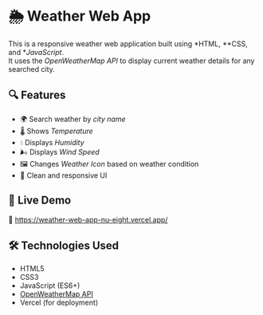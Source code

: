 # 🌦 Weather Web App

This is a responsive weather web application built using *HTML, **CSS, and **JavaScript*.  
It uses the *OpenWeatherMap API* to display current weather details for any searched city.


## 🔍 Features

- 🌍 Search weather by *city name*
- 🌡 Shows *Temperature*
- 💧 Displays *Humidity*
- 🌬 Displays *Wind Speed*
- 🖼 Changes *Weather Icon* based on weather condition
- 🎨 Clean and responsive UI


## 🚀 Live Demo

🔗 https://weather-web-app-nu-eight.vercel.app/


## 🛠 Technologies Used

- HTML5
- CSS3
- JavaScript (ES6+)
- [OpenWeatherMap API](https://openweathermap.org/api)
- Vercel (for deployment)
